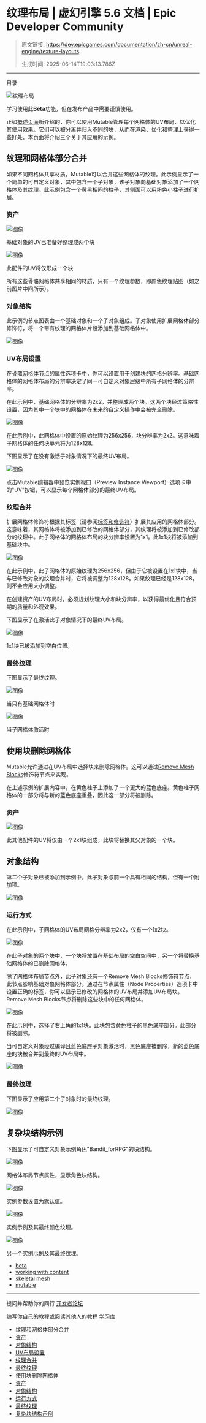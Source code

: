 # 纹理布局 | 虚幻引擎 5.6 文档 | Epic Developer Community

> 原文链接: https://dev.epicgames.com/documentation/zh-cn/unreal-engine/texture-layouts
> 
> 生成时间: 2025-06-14T19:03:13.786Z

---

目录

![纹理布局](https://dev.epicgames.com/community/api/documentation/image/405671d4-789e-41d8-a8f3-164beb8ff482?resizing_type=fill&width=1920&height=335)

学习使用此**Beta**功能，但在发布产品中需要谨慎使用。

正如[概述页面](/documentation/zh-cn/unreal-engine/mutable-overview-in-unreal-engine#%E7%BA%B9%E7%90%86%E5%B8%83%E5%B1%80)所介绍的，你可以使用Mutable管理每个网格体的UV布局，以优化其使用效果。它们可以被分离并归入不同的块，从而在渲染、优化和整理上获得一些好处。本页面将介绍三个关于其应用的示例。

## 纹理和网格体部分合并

如果不同网格体共享材质，Mutable可以合并这些网格体的纹理。此示例显示了一个简单的可自定义对象，其中包含一个子对象，该子对象向基础对象添加了一个网格体及其纹理。此示例包含一个黄黑相间的柱子，其侧面可以用粉色小柱子进行扩展。

### 资产

![图像](https://d1iv7db44yhgxn.cloudfront.net/documentation/images/201b0c36-f057-41b8-9000-475ccd44021a/mutable-texture-layouts-1.png)

基础对象的UV已准备好整理成两个块

![图像](https://d1iv7db44yhgxn.cloudfront.net/documentation/images/4c5787ad-e4ba-4abf-8dd0-60b3f9d6547f/mutable-texture-layouts-2.png)

此配件的UV将仅形成一个块

所有这些骨骼网格体共享相同的材质，只有一个纹理参数，即颜色纹理贴图（如之前图片中间所示）。

### 对象结构

此示例的节点图表由一个基础对象和一个子对象组成。子对象使用扩展网格体部分修饰符，将一个带有纹理的网格体片段添加到基础网格体中。

![图像](https://d1iv7db44yhgxn.cloudfront.net/documentation/images/7be3c632-a47e-4477-a6a5-c515fc344dac/mutable-texture-layouts-3.png)

### UV布局设置

在[骨骼网格体节点](https://github.com/anticto/Mutable-Documentation/wiki/Node-Skeletal-Mesh)的属性选项卡中，你可以设置用于创建块的网格分辨率。基础网格体的网格体布局的分辨率决定了同一可自定义对象层级中所有子网格体的分辨率。

在此示例中，基础网格体的分辨率为2x2，并整理成两个块。这两个块经过策略性设置，因为其中一个块中的网格体在未来的自定义操作中会被完全删除。

![图像](https://d1iv7db44yhgxn.cloudfront.net/documentation/images/abcc65d0-7651-4b23-bf20-3f078c9ee3c9/mutable-texture-layouts-4.png)

在此示例中，此网格体中设置的原始纹理为256x256，块分辨率为2x2。这意味着子网格体的任何块单元将为128x128。

下图显示了在没有激活子对象情况下的最终UV布局。

![图像](https://d1iv7db44yhgxn.cloudfront.net/documentation/images/6d086ea1-2939-4292-9b56-296266580086/mutable-texture-layouts-5.png)

点击Mutable编辑器中预览实例视口（Preview Instance Viewport）选项卡中的"UV"按钮，可以显示每个网格体部分的最终UV布局。

### 纹理合并

扩展网格体修饰符根据其标签（请参阅[标签和修饰符](https://github.com/anticto/Mutable-Documentation/wiki/Node-Modifier-Properties)）扩展其应用的网格体部分。这意味着，其网格体将被添加到已修改的网格体部分，其纹理将被添加到已修改部分的纹理中。此子网格体的网格体布局的块分辨率设置为1x1。此1x1块将被添加到基础块中。

![图像](https://d1iv7db44yhgxn.cloudfront.net/documentation/images/49fcd6c0-6ed7-4cae-b129-1533978c2373/mutable-texture-layouts-6.png)

在此示例中，此子网格体的原始纹理为256x256，但由于它被设置在1x1块中，当与已修改对象的纹理合并时，它将被调整为128x128。如果纹理已经是128x128，则不会应用大小调整。

在创建资产的UV布局时，必须规划纹理大小和块分辨率，以获得最优化且符合预期的质量和外观效果。

下图显示了在激活此子对象情况下的最终UV布局。

![图像](https://d1iv7db44yhgxn.cloudfront.net/documentation/images/27d8a4fa-b60b-48fa-b06f-30dd0d14dc32/mutable-texture-layouts-7.png)

1x1块已被添加到空白位置。

### 最终纹理

下图显示了最终纹理。

![图像](https://d1iv7db44yhgxn.cloudfront.net/documentation/images/c252cca3-f193-4db2-86e3-b30d029f2874/mutable-texture-layouts-8.png)

当只有基础网格体时

![图像](https://d1iv7db44yhgxn.cloudfront.net/documentation/images/297acd03-dce0-49c9-a50a-c5f69a05f624/mutable-texture-layouts-9.png)

当子网格体激活时

## 使用块删除网格体

Mutable允许通过在UV布局中选择块来删除网格体。这可以通过[Remove Mesh Blocks](https://github.com/anticto/Mutable-Documentation/wiki/Node-Remove-Mesh-Blocks)修饰符节点来实现。

在上述示例的扩展内容中，在黄色柱子上添加了一个更大的蓝色底座。黄色柱子网格体的一部分将与新的蓝色底座重叠，因此这一部分将被删除。

### 资产

![图像](https://d1iv7db44yhgxn.cloudfront.net/documentation/images/f03f9e19-0866-49f0-91af-9b0f5a8abd51/mutable-texture-layouts-10.png)

此其他配件的UV将仅由一个2x1块组成，此块将替换其父对象的一个块。

## 对象结构

第二个子对象已被添加到示例中。此子对象与前一个具有相同的结构，但有一个附加项。

![图像](https://d1iv7db44yhgxn.cloudfront.net/documentation/images/940d441e-d66a-4dd2-a7de-df32ad4c32c6/mutable-texture-layouts-11.png)

### 运行方式

在此示例中，子网格体的UV布局网格分辨率为2x2，仅有一个1x2块。

![图像](https://d1iv7db44yhgxn.cloudfront.net/documentation/images/f7e54745-c3c6-4501-ad80-051fc6d54786/mutable-texture-layouts-12.png)

在此子对象的两个块中，一个块将放置在基础布局的空白空间中，另一个将替换基础网格体的已删除网格体。

除了网格体布局节点外，此子对象还有一个Remove Mesh Blocks修饰符节点，此节点影响基础对象网格体部分。通过在节点属性（Node Properties）选项卡中设置正确的标签，你可以显示已修改的网格体的UV布局并添加UV布局块。Remove Mesh Blocks节点将删除这些块中的任何网格体。

![图像](https://d1iv7db44yhgxn.cloudfront.net/documentation/images/6f51062d-9760-4853-adcb-2efd89d4c467/mutable-texture-layouts-13.png)

在此示例中，选择了右上角的1x1块。此块包含黄色柱子的黑色底座部分。此部分将被删除。

当可自定义对象经过编译且蓝色底座子对象激活时，黑色底座被删除，新的蓝色底座的块被合并到最终的UV布局中。

![图像](https://d1iv7db44yhgxn.cloudfront.net/documentation/images/d285d6f2-3cda-46fd-8ca0-2a4efa6e0741/mutable-texture-layouts-14.png)

### 最终纹理

下图显示了应用第二个子对象时的最终纹理。

![图像](https://d1iv7db44yhgxn.cloudfront.net/documentation/images/0fa86092-bf17-4592-880b-6b848af6a10a/mutable-texture-layouts-15.png)

## 复杂块结构示例

下图显示了可自定义对象示例角色"Bandit\_forRPG"的块结构。

![图像](https://d1iv7db44yhgxn.cloudfront.net/documentation/images/93150e64-85f8-4cf0-8cf3-5e44acf43082/mutable-texture-layouts-16.png)

网格体布局节点属性，显示角色块结构。

![图像](https://d1iv7db44yhgxn.cloudfront.net/documentation/images/1b1e32ff-9750-4591-b786-be228a917a62/mutable-texture-layouts-17.png)

实例参数设置为默认值。

![图像](https://d1iv7db44yhgxn.cloudfront.net/documentation/images/a4c8ddb1-241e-40da-aed4-e054663a309f/mutable-texture-layouts-18.png)

实例示例及其最终颜色纹理。

![图像](https://d1iv7db44yhgxn.cloudfront.net/documentation/images/39d1d89c-f1cf-42e5-8def-777e92cdc4b2/mutable-texture-layouts-19.png)

另一个实例示例及其最终纹理。

-   [beta](https://dev.epicgames.com/community/search?query=beta)
-   [working with content](https://dev.epicgames.com/community/search?query=working%20with%20content)
-   [skeletal mesh](https://dev.epicgames.com/community/search?query=skeletal%20mesh)
-   [mutable](https://dev.epicgames.com/community/search?query=mutable)

* * *

提问并帮助你的同行 [开发者论坛](https://forums.unrealengine.com/categories?tag=unreal-engine)

编写你自己的教程或阅读其他人的教程 [学习库](https://dev.epicgames.com/community/unreal-engine/learning)

-   [纹理和网格体部分合并](/documentation/zh-cn/unreal-engine/texture-layouts#%E7%BA%B9%E7%90%86%E5%92%8C%E7%BD%91%E6%A0%BC%E4%BD%93%E9%83%A8%E5%88%86%E5%90%88%E5%B9%B6)
-   [资产](/documentation/zh-cn/unreal-engine/texture-layouts#%E8%B5%84%E4%BA%A7)
-   [对象结构](/documentation/zh-cn/unreal-engine/texture-layouts#%E5%AF%B9%E8%B1%A1%E7%BB%93%E6%9E%84)
-   [UV布局设置](/documentation/zh-cn/unreal-engine/texture-layouts#uv%E5%B8%83%E5%B1%80%E8%AE%BE%E7%BD%AE)
-   [纹理合并](/documentation/zh-cn/unreal-engine/texture-layouts#%E7%BA%B9%E7%90%86%E5%90%88%E5%B9%B6)
-   [最终纹理](/documentation/zh-cn/unreal-engine/texture-layouts#%E6%9C%80%E7%BB%88%E7%BA%B9%E7%90%86)
-   [使用块删除网格体](/documentation/zh-cn/unreal-engine/texture-layouts#%E4%BD%BF%E7%94%A8%E5%9D%97%E5%88%A0%E9%99%A4%E7%BD%91%E6%A0%BC%E4%BD%93)
-   [资产](/documentation/zh-cn/unreal-engine/texture-layouts#%E8%B5%84%E4%BA%A7-2)
-   [对象结构](/documentation/zh-cn/unreal-engine/texture-layouts#%E5%AF%B9%E8%B1%A1%E7%BB%93%E6%9E%84-2)
-   [运行方式](/documentation/zh-cn/unreal-engine/texture-layouts#%E8%BF%90%E8%A1%8C%E6%96%B9%E5%BC%8F)
-   [最终纹理](/documentation/zh-cn/unreal-engine/texture-layouts#%E6%9C%80%E7%BB%88%E7%BA%B9%E7%90%86-2)
-   [复杂块结构示例](/documentation/zh-cn/unreal-engine/texture-layouts#%E5%A4%8D%E6%9D%82%E5%9D%97%E7%BB%93%E6%9E%84%E7%A4%BA%E4%BE%8B)